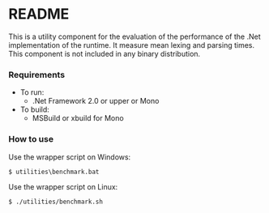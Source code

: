 # README #

This is a utility component for the evaluation of the performance of the .Net implementation of the runtime.
It measure mean lexing and parsing times.
This component is not included in any binary distribution.



### Requirements ###

* To run:
	* .Net Framework 2.0 or upper or Mono
* To build:
	* MSBuild or xbuild for Mono



### How to use ###

Use the wrapper script on Windows:

```
$ utilities\benchmark.bat
```

Use the wrapper script on Linux:

```
$ ./utilities/benchmark.sh
```